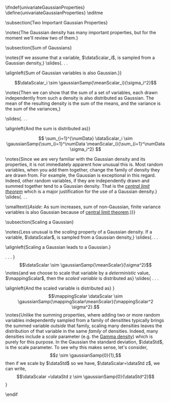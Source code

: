 \ifndef{univariateGaussianProperties}
\define{univariateGaussianProperties}
\editme

\subsection{Two Important Gaussian Properties}

\notes{The Gaussian density has many important properties, but for the moment we'll review two of them.}

\subsection{Sum of Gaussians}

\notes{If we assume that a variable, $\dataScalar_i$, is sampled from a Gaussian density,}
\slides{. . .

\alignleft{Sum of Gaussian variables is also Gaussian.}}

$$\dataScalar_i \sim \gaussianSamp{\meanScalar_i}{\sigma_i^2}$$

\notes{Then we can show that the sum of a set of variables, each drawn independently from such a density is also distributed as Gaussian. The mean of the resulting density is the sum of the means, and the variance is the sum of the variances,}

\slides{. . .

\alignleft{And the sum is distributed as}}

$$
\sum_{i=1}^{\numData} \dataScalar_i \sim \gaussianSamp{\sum_{i=1}^\numData \meanScalar_i}{\sum_{i=1}^\numData \sigma_i^2}
$$

\notes{Since we are very familiar with the Gaussian density and its properties, it is not immediately apparent how unusual this is. Most random variables, when you add them together, change the family of density they are drawn from. For example, the Gaussian is exceptional in this regard. Indeed, other random variables, if they are independently drawn and summed together tend to a Gaussian density. That is the [*central limit theorem*](https://en.wikipedia.org/wiki/Central_limit_theorem) which is a major justification for the use of a Gaussian density.}
\slides{. . .
	
\smalltext{(*Aside*: As sum increases, sum of non-Gaussian, finite
variance variables is also Gaussian because of [central limit theorem](https://en.wikipedia.org/wiki/Central_limit_theorem).)}}


\subsection{Scaling a Gaussian}

\notes{Less unusual is the *scaling* property of a Gaussian density. If a variable, $\dataScalar$, is sampled from a Gaussian density,}
\slides{. . .

\alignleft{Scaling a Gaussian leads to a Gaussian.}

. . .
}
$$\dataScalar \sim \gaussianSamp{\meanScalar}{\sigma^2}$$
\notes{and we choose to scale that variable by a *deterministic* value, $\mappingScalar$, then the *scaled variable* is distributed as}
\slides{
. . .

\alignleft{And the scaled variable is distributed as}
}
$$\mappingScalar \dataScalar \sim \gaussianSamp{\mappingScalar\meanScalar}{\mappingScalar^2 \sigma^2}.$$
\notes{Unlike the summing properties, where adding two or more random variables independently sampled from a family of densitites typically brings the summed variable *outside* that family, scaling many densities leaves the distribution of that variable in the same *family*  of densities. Indeed, many densities include a *scale* parameter (e.g. the [Gamma density](https://en.wikipedia.org/wiki/Gamma_distribution)) which is purely for this purpose. In the Gaussian the standard deviation, $\dataStd$, is the scale parameter. To see why this makes sense, let's consider,
$$z \sim \gaussianSamp{0}{1},$$
then if we scale by $\dataStd$ so we have, $\dataScalar=\dataStd z$, we can write,
$$\dataScalar =\dataStd z \sim \gaussianSamp{0}{\dataStd^2}$$
} 

\endif
